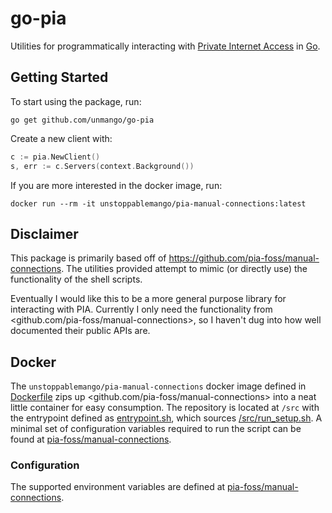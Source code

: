 # go-pia

Utilities for programmatically interacting with [Private Internet Access](https://www.privateinternetaccess.com/) in [Go](https://go.dev).

## Getting Started

To start using the package, run:

```shell
go get github.com/unmango/go-pia
```

Create a new client with:

```go
c := pia.NewClient()
s, err := c.Servers(context.Background())
```

If you are more interested in the docker image, run:

```shell
docker run --rm -it unstoppablemango/pia-manual-connections:latest
```

## Disclaimer

This package is primarily based off of <https://github.com/pia-foss/manual-connections>.
The utilities provided attempt to mimic (or directly use) the functionality of the shell scripts.

Eventually I would like this to be a more general purpose library for interacting with PIA.
Currently I only need the functionality from <github.com/pia-foss/manual-connections>, so I haven't dug into how well documented their public APIs are.

## Docker

The `unstoppablemango/pia-manual-connections` docker image defined in [Dockerfile](./docker/manual-connections/Dockerfile) zips up <github.com/pia-foss/manual-connections> into a neat little container for easy consumption.
The repository is located at `/src` with the entrypoint defined as [entrypoint.sh](./docker/manual-connections/entrypoint.sh), which sources [/src/run_setup.sh](https://github.com/pia-foss/manual-connections/blob/master/run_setup.sh).
A minimal set of configuration variables required to run the script can be found at [pia-foss/manual-connections](https://github.com/pia-foss/manual-connections/#automated-setup).

### Configuration

The supported environment variables are defined at [pia-foss/manual-connections](https://github.com/pia-foss/manual-connections/#automated-setup).
